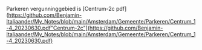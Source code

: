 Parkeren  vergunninggebied is [Centrum-2c pdf](https://github.com/Benjamin-Italiaander/My_Notes/blob/main/Amsterdam/Gemeente/Parkeren/Centrum_1-4_20230630.pdf"Centrum-2c"](https://github.com/Benjamin-Italiaander/My_Notes/blob/main/Amsterdam/Gemeente/Parkeren/Centrum_1-4_20230630.pdf)
